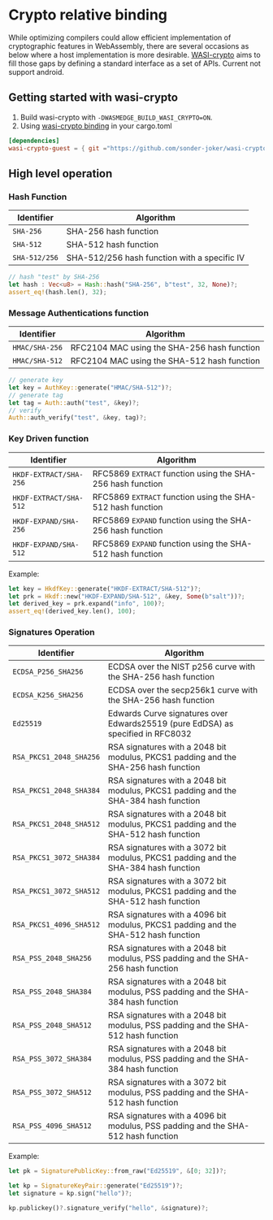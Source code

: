 # Crypto relative binding

While optimizing compilers could allow efficient implementation of cryptographic features in WebAssembly, there are several occasions as below where a host implementation is more desirable. [WASI-crypto](https://github.com/WebAssembly/wasi-crypto/blob/main/docs/HighLevelGoals.md) aims to fill those gaps by defining a standard interface as a set of APIs.
Current not support android.  

## Getting started with wasi-crypto

1. Build wasi-crypto with `-DWASMEDGE_BUILD_WASI_CRYPTO=ON`.
2. Using [wasi-crypto binding](https://github.com/WebAssembly/wasi-crypto/tree/main/implementations/bindings/rust) in your cargo.toml

```toml
[dependencies]
wasi-crypto-guest = { git ="https://github.com/sonder-joker/wasi-crypto", version = "0.1.0" }
```

## High level operation

### Hash Function

| Identifier              | Algorithm                                                                           |
| ----------------------- | ----------------------------------------------------------------------------------- |
| `SHA-256`               | SHA-256 hash function                                                               |
| `SHA-512`               | SHA-512 hash function                                                               |
| `SHA-512/256`           | SHA-512/256 hash function with a specific IV                                        |

```rust
// hash "test" by SHA-256
let hash : Vec<u8> = Hash::hash("SHA-256", b"test", 32, None)?;
assert_eq!(hash.len(), 32);
```

### Message Authentications function

| Identifier              | Algorithm                                                                           |
| ----------------------- | ----------------------------------------------------------------------------------- |
| `HMAC/SHA-256`          | RFC2104 MAC using the SHA-256 hash function                                         |
| `HMAC/SHA-512`          | RFC2104 MAC using the SHA-512 hash function                                         |

```rust
// generate key
let key = AuthKey::generate("HMAC/SHA-512")?;
// generate tag
let tag = Auth::auth("test", &key)?;
// verify
Auth::auth_verify("test", &key, tag)?;
```

### Key Driven function

| Identifier              | Algorithm                                                                           |
| ----------------------- | ----------------------------------------------------------------------------------- |
| `HKDF-EXTRACT/SHA-256`  | RFC5869 `EXTRACT` function using the SHA-256 hash function                          |
| `HKDF-EXTRACT/SHA-512`  | RFC5869 `EXTRACT` function using the SHA-512 hash function                          |
| `HKDF-EXPAND/SHA-256`   | RFC5869 `EXPAND` function using the SHA-256 hash function                           |
| `HKDF-EXPAND/SHA-512`   | RFC5869 `EXPAND` function using the SHA-512 hash function                           |

Example:

```rust
let key = HkdfKey::generate("HKDF-EXTRACT/SHA-512")?;
let prk = Hkdf::new("HKDF-EXPAND/SHA-512", &key, Some(b"salt"))?;
let derived_key = prk.expand("info", 100)?;
assert_eq!(derived_key.len(), 100);
```

### Signatures Operation

| Identifier              | Algorithm                                                                           |
| ----------------------- | ----------------------------------------------------------------------------------- |
| `ECDSA_P256_SHA256`     | ECDSA over the NIST p256 curve with the SHA-256 hash function                       |
| `ECDSA_K256_SHA256`     | ECDSA over the secp256k1 curve with the SHA-256 hash function                       |
| `Ed25519`               | Edwards Curve signatures over Edwards25519 (pure EdDSA) as specified in RFC8032     |
| `RSA_PKCS1_2048_SHA256` | RSA signatures with a 2048 bit modulus, PKCS1 padding and the SHA-256 hash function |
| `RSA_PKCS1_2048_SHA384` | RSA signatures with a 2048 bit modulus, PKCS1 padding and the SHA-384 hash function |
| `RSA_PKCS1_2048_SHA512` | RSA signatures with a 2048 bit modulus, PKCS1 padding and the SHA-512 hash function |
| `RSA_PKCS1_3072_SHA384` | RSA signatures with a 3072 bit modulus, PKCS1 padding and the SHA-384 hash function |
| `RSA_PKCS1_3072_SHA512` | RSA signatures with a 3072 bit modulus, PKCS1 padding and the SHA-512 hash function |
| `RSA_PKCS1_4096_SHA512` | RSA signatures with a 4096 bit modulus, PKCS1 padding and the SHA-512 hash function |
| `RSA_PSS_2048_SHA256`   | RSA signatures with a 2048 bit modulus, PSS padding and the SHA-256 hash function   |
| `RSA_PSS_2048_SHA384`   | RSA signatures with a 2048 bit modulus, PSS padding and the SHA-384 hash function   |
| `RSA_PSS_2048_SHA512`   | RSA signatures with a 2048 bit modulus, PSS padding and the SHA-512 hash function   |
| `RSA_PSS_3072_SHA384`   | RSA signatures with a 2048 bit modulus, PSS padding and the SHA-384 hash function   |
| `RSA_PSS_3072_SHA512`   | RSA signatures with a 3072 bit modulus, PSS padding and the SHA-512 hash function   |
| `RSA_PSS_4096_SHA512`   | RSA signatures with a 4096 bit modulus, PSS padding and the SHA-512 hash function   |

Example:

```rust
let pk = SignaturePublicKey::from_raw("Ed25519", &[0; 32])?;

let kp = SignatureKeyPair::generate("Ed25519")?;
let signature = kp.sign("hello")?;

kp.publickey()?.signature_verify("hello", &signature)?;
```
